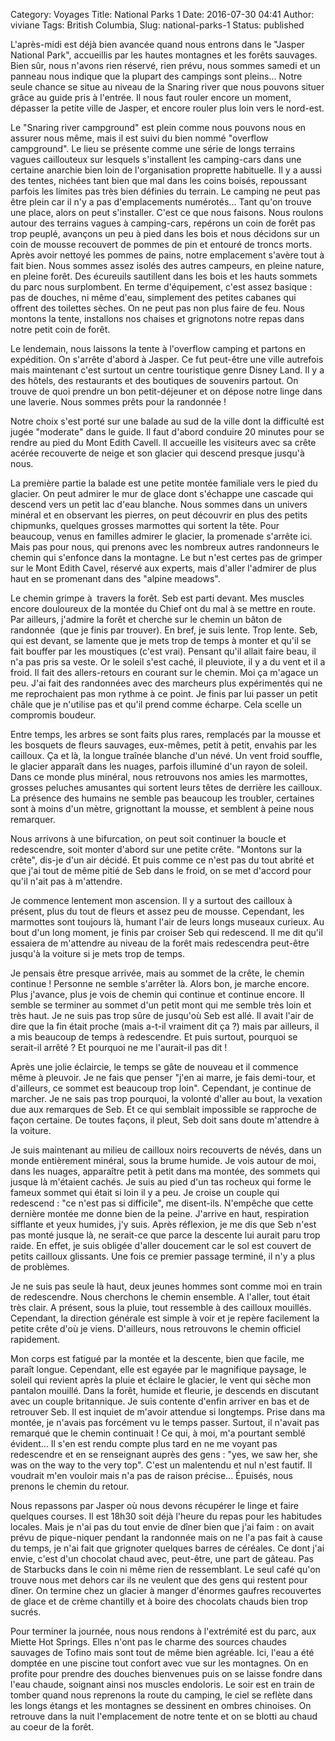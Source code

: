 Category: Voyages
Title: National Parks 1
Date: 2016-07-30 04:41
Author: viviane
Tags: British Columbia,
Slug: national-parks-1
Status: published

L'après-midi est déjà bien avancée quand nous entrons dans le "Jasper National Park", accueillis par les hautes montagnes et les forêts sauvages. Bien sûr, nous n'avons rien réservé, rien prévu, nous sommes samedi et un panneau nous indique que la plupart des campings sont pleins... Notre seule chance se situe au niveau de la Snaring river que nous pouvons situer grâce au guide pris à l'entrée. Il nous faut rouler encore un moment, dépasser la petite ville de Jasper, et encore rouler plus loin vers le nord-est.

Le "Snaring river campground" est plein comme nous pouvons nous en assurer nous même, mais il est suivi du bien nommé "overflow campground". Le lieu se présente comme une série de longs terrains vagues caillouteux sur lesquels s'installent les camping-cars dans une certaine anarchie bien loin de l'organisation proprette habituelle. Il y a aussi des tentes, nichées tant bien que mal dans les coins boisés, repoussant parfois les limites pas très bien définies du terrain. Le camping ne peut pas être plein car il n'y a pas d'emplacements numérotés... Tant qu'on trouve une place, alors on peut s'installer. C'est ce que nous faisons. Nous roulons autour des terrains vagues à camping-cars, repérons un coin de forêt pas trop peuplé, avançons un peu à pied dans les bois et nous décidons sur un coin de mousse recouvert de pommes de pin et entouré de troncs morts. Après avoir nettoyé les pommes de pains, notre emplacement s'avère tout à fait bien. Nous sommes assez isolés des autres campeurs, en pleine nature, en pleine forêt. Des écureuils sautillent dans les bois et les hauts sommets du parc nous surplombent. En terme d'équipement, c'est assez basique : pas de douches, ni même d'eau, simplement des petites cabanes qui offrent des toilettes sèches. On ne peut pas non plus faire de feu. Nous montons la tente, installons nos chaises et grignotons notre repas dans notre petit coin de forêt.

Le lendemain, nous laissons la tente à l'overflow camping et partons en expédition. On s'arrête d'abord à Jasper. Ce fut peut-être une ville autrefois mais maintenant c'est surtout un centre touristique genre Disney Land. Il y a des hôtels, des restaurants et des boutiques de souvenirs partout. On trouve de quoi prendre un bon petit-déjeuner et on dépose notre linge dans une laverie. Nous sommes prêts pour la randonnée !

Notre choix s'est porté sur une balade au sud de la ville dont la difficulté est jugée "moderate" dans le guide. Il faut d'abord conduire 20 minutes pour se rendre au pied du Mont Edith Cavell. Il accueille les visiteurs avec sa crête acérée recouverte de neige et son glacier qui descend presque jusqu'à nous.

La première partie la balade est une petite montée familiale vers le pied du glacier. On peut admirer le mur de glace dont s'échappe une cascade qui descend vers un petit lac d'eau blanche. Nous sommes dans un univers minéral et en observant les pierres, on peut découvrir en plus des petits chipmunks, quelques grosses marmottes qui sortent la tête. Pour beaucoup, venus en familles admirer le glacier, la promenade s'arrête ici. Mais pas pour nous, qui prenons avec les nombreux autres randonneurs le chemin qui s'enfonce dans la montagne. Le but n'est certes pas de grimper sur le Mont Edith Cavel, réservé aux experts, mais d'aller l'admirer de plus haut en se promenant dans des "alpine meadows".

Le chemin grimpe à  travers la forêt. Seb est parti devant. Mes muscles encore douloureux de la montée du Chief ont du mal à se mettre en route. Par ailleurs, j'admire la forêt et cherche sur le chemin un bâton de randonnée  (que je finis par trouver). En bref, je suis lente. Trop lente. Seb, qui est devant, se lamente que je mets trop de temps à monter et qu'il se fait bouffer par les moustiques (c'est vrai). Pensant qu'il allait faire beau, il n'a pas pris sa veste. Or le soleil s'est caché, il pleuviote, il y a du vent et il a froid. Il fait des allers-retours en courant sur le chemin. Moi ça m'agace un peu. J'ai fait des randonnées avec des marcheurs plus expérimentés qui ne me reprochaient pas mon rythme à ce point. Je finis par lui passer un petit châle que je n'utilise pas et qu'il prend comme écharpe. Cela scelle un compromis boudeur.

Entre temps, les arbres se sont faits plus rares, remplacés par la mousse et les bosquets de fleurs sauvages, eux-mêmes, petit à petit, envahis par les cailloux. Ça et là, la longue traînée blanche d'un névé. Un vent froid souffle, le glacier apparaît dans les nuages, parfois illuminé d'un rayon de soleil. Dans ce monde plus minéral, nous retrouvons nos amies les marmottes, grosses peluches amusantes qui sortent leurs têtes de derrière les cailloux. La présence des humains ne semble pas beaucoup les troubler, certaines sont à moins d'un mètre, grignottant la mousse, et semblent à peine nous remarquer.

Nous arrivons à une bifurcation, on peut soit continuer la boucle et redescendre, soit monter d'abord sur une petite crête. "Montons sur la crête", dis-je d'un air décidé. Et puis comme ce n'est pas du tout abrité et que j'ai tout de même pitié de Seb dans le froid, on se met d'accord pour qu'il n'ait pas à m'attendre.

Je commence lentement mon ascension. Il y a surtout des cailloux à présent, plus du tout de fleurs et assez peu de mousse. Cependant, les marmottes sont toujours là, humant l'air de leurs longs museaux curieux. Au bout d'un long moment, je finis par croiser Seb qui redescend. Il me dit qu'il essaiera de m'attendre au niveau de la forêt mais redescendra peut-être jusqu'à la voiture si je mets trop de temps.

Je pensais être presque arrivée, mais au sommet de la crête, le chemin continue ! Personne ne semble s'arrêter là. Alors bon, je marche encore. Plus j'avance, plus je vois de chemin qui continue et continue encore. Il semble se terminer au sommet d'un petit mont qui me semble très loin et très haut. Je ne suis pas trop sûre de jusqu'où Seb est allé. Il avait l'air de dire que la fin était proche (mais a-t-il vraiment dit ça ?) mais par ailleurs, il a mis beaucoup de temps à redescendre. Et puis surtout, pourquoi se serait-il arrêté ? Et pourquoi ne me l'aurait-il pas dit !

Après une jolie éclaircie, le temps se gâte de nouveau et il commence même à pleuvoir. Je ne fais que penser "j'en ai marre, je fais demi-tour, et d'ailleurs, ce sommet est beaucoup trop loin". Cependant, je continue de marcher. Je ne sais pas trop pourquoi, la volonté d'aller au bout, la vexation due aux remarques de Seb. Et ce qui semblait impossible se rapproche de façon certaine. De toutes façons, il pleut, Seb doit sans doute m'attendre à la voiture.

Je suis maintenant au milieu de cailloux noirs recouverts de névés, dans un monde entièrement minéral, sous la brume humide. Je vois autour de moi, dans les nuages, apparaître petit à petit dans ma montée, des sommets qui jusque là m'étaient cachés. Je suis au pied d'un tas rocheux qui forme le fameux sommet qui était si loin il y a peu. Je croise un couple qui redescend : "ce n'est pas si difficile", me disent-ils. N'empêche que cette dernière montée me donne bien de la peine. J'arrive en haut, respiration sifflante et yeux humides, j'y suis. Après réflexion, je me dis que Seb n'est pas monté jusque là, ne serait-ce que parce la descente lui aurait paru trop raide. En effet, je suis obligée d'aller doucement car le sol est couvert de petits cailloux glissants. Une fois ce premier passage terminé, il n'y a plus de problèmes.

Je ne suis pas seule là haut, deux jeunes hommes sont comme moi en train de redescendre. Nous cherchons le chemin ensemble. A l'aller, tout était très clair. A présent, sous la pluie, tout ressemble à des cailloux mouillés. Cependant, la direction générale est simple à voir et je repère facilement la petite crête d'où je viens. D'ailleurs, nous retrouvons le chemin officiel rapidement.

Mon corps est fatigué par la montée et la descente, bien que facile, me paraît longue. Cependant, elle est egayée par le magnifique paysage, le soleil qui revient après la pluie et éclaire le glacier, le vent qui sèche mon pantalon mouillé. Dans la forêt, humide et fleurie, je descends en discutant avec un couple britannique. Je suis contente d'enfin arriver en bas et de retrouver Seb. Il est inquiet de m'avoir attendue si longtemps. Prise dans ma montée, je n'avais pas forcément vu le temps passer. Surtout, il n'avait pas remarqué que le chemin continuait ! Ce qui, à moi, m'a pourtant semblé évident... Il s'en est rendu compte plus tard en ne me voyant pas redescendre et en se renseignant auprès des gens : "yes, we saw her, she was on the way to the very top". C'est un malentendu et nul n'est fautif. Il voudrait m'en vouloir mais n'a pas de raison précise... Épuisés, nous prenons le chemin du retour.

Nous repassons par Jasper où nous devons récupérer le linge et faire quelques courses. Il est 18h30 soit déjà l'heure du repas pour les habitudes locales. Mais je n'ai pas du tout envie de dîner bien que j'ai faim : on avait prévu de pique-niquer pendant la randonnée mais on ne l'a pas fait à cause du temps, je n'ai fait que grignoter quelques barres de céréales. Ce dont j'ai envie, c'est d'un chocolat chaud avec, peut-être, une part de gâteau. Pas de Starbucks dans le coin ni même rien de ressemblant. Le seul café qu'on trouve nous met dehors car ils ne veulent que des gens qui restent pour dîner. On termine chez un glacier à manger d'énormes gaufres recouvertes de glace et de crème chantilly et à boire des chocolats chauds bien trop sucrés.

Pour terminer la journée, nous nous rendons à l'extrémité est du parc, aux Miette Hot Springs. Elles n'ont pas le charme des sources chaudes sauvages de Tofino mais sont tout de même bien agréable. Ici, l'eau a été domptée en une piscine tout confort avec vue sur les montagnes. On en profite pour prendre des douches bienvenues puis on se laisse fondre dans l'eau chaude, soignant ainsi nos muscles endoloris. Le soir est en train de tomber quand nous reprenons la route du camping, le ciel se reflète dans les longs étangs et les montagnes se dessinent en ombres chinoises. On retrouve dans la nuit l'emplacement de notre tente et on se blotti au chaud au coeur de la forêt.
